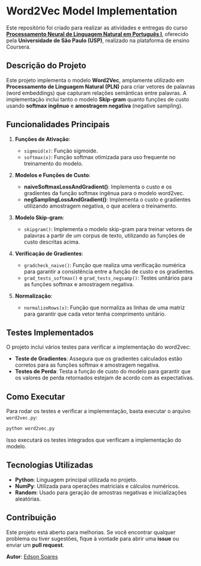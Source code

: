 # Word2Vec Model Implementation

Este repositório foi criado para realizar as atividades e entregas do curso [**Processamento Neural de Linguagem Natural em Português I**](https://www.coursera.org/learn/processamento-neural-linguagem-natural-em-portugues-i), oferecido pela **Universidade de São Paulo (USP)**, realizado na plataforma de ensino Coursera.

## Descrição do Projeto

Este projeto implementa o modelo **Word2Vec**, amplamente utilizado em **Processamento de Linguagem Natural (PLN)** para criar vetores de palavras (word embeddings) que capturam relações semânticas entre palavras. A implementação inclui tanto o modelo **Skip-gram** quanto funções de custo usando **softmax ingênuo** e **amostragem negativa** (negative sampling).

## Funcionalidades Principais

1. **Funções de Ativação**:
   - `sigmoid(x)`: Função sigmoide.
   - `softmax(x)`: Função softmax otimizada para uso frequente no treinamento do modelo.

2. **Modelos e Funções de Custo**:
   - **naiveSoftmaxLossAndGradient()**: Implementa o custo e os gradientes da função softmax ingênua para o modelo word2vec.
   - **negSamplingLossAndGradient()**: Implementa o custo e gradientes utilizando amostragem negativa, o que acelera o treinamento.

3. **Modelo Skip-gram**:
   - `skipgram()`: Implementa o modelo skip-gram para treinar vetores de palavras a partir de um corpus de texto, utilizando as funções de custo descritas acima.

4. **Verificação de Gradientes**:
   - `gradcheck_naive()`: Função que realiza uma verificação numérica para garantir a consistência entre a função de custo e os gradientes.
   - `grad_tests_softmax()` e `grad_tests_negsamp()`: Testes unitários para as funções softmax e amostragem negativa.

5. **Normalização**:
   - `normalizeRows(x)`: Função que normaliza as linhas de uma matriz para garantir que cada vetor tenha comprimento unitário.

## Testes Implementados

O projeto inclui vários testes para verificar a implementação do word2vec:
- **Teste de Gradientes**: Assegura que os gradientes calculados estão corretos para as funções softmax e amostragem negativa.
- **Testes de Perda**: Testa a função de custo do modelo para garantir que os valores de perda retornados estejam de acordo com as expectativas.

## Como Executar

Para rodar os testes e verificar a implementação, basta executar o arquivo `word2vec.py`:

```bash
python word2vec.py
```

Isso executará os testes integrados que verificam a implementação do modelo.

## Tecnologias Utilizadas
- **Python**: Linguagem principal utilizada no projeto.
- **NumPy**: Utilizada para operações matriciais e cálculos numéricos.
- **Random**: Usado para geração de amostras negativas e inicializações aleatórias.

## Contribuição
Este projeto está aberto para melhorias. Se você encontrar qualquer problema ou tiver sugestões, fique à vontade para abrir uma **issue** ou enviar um **pull request**.

**Autor**: [Edson Soares](https://github.com/edsondearaujo)
